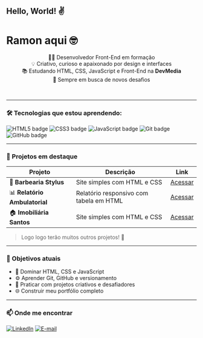 ## Hello, World! ✌️

<h1> Ramon aqui 🤓</h1>

<p align="center">
👨‍💻 Desenvolvedor Front-End em formação<br/>
💡 Criativo, curioso e apaixonado por design e interfaces<br/>
📚 Estudando HTML, CSS, JavaScript e Front-End na <strong>DevMedia</strong><br/>
🤌 Sempre em busca de novos desafios
</p>

<br/>

---

### 🛠️ Tecnologias que estou aprendendo:
![HTML5 badge](https://img.shields.io/badge/HTML5-E34F26?style=flat&logo=html5&logoColor=white)
![CSS3 badge](https://img.shields.io/badge/CSS3-1572B6?style=flat&logo=css3&logoColor=white)
![JavaScript badge](https://img.shields.io/badge/JavaScript-F7DF1E?style=flat&logo=javascript&logoColor=black)
![Git badge](https://img.shields.io/badge/Git-F05032?style=flat&logo=git&logoColor=white)
![GitHub badge](https://img.shields.io/badge/GitHub-000000?style=flat&logo=github&logoColor=white)

---

### 🚀 Projetos em destaque

| Projeto | Descrição | Link |
|--------|-----------|------|
| 💈 **Barbearia Stylus** | Site simples com HTML e CSS | [Acessar](https://monramonteiro.github.io/projeto-barbearia/) |
| 📊 **Relatório Ambulatorial** | Relatório responsivo com tabela em HTML | [Acessar](https://monramonteiro.github.io/inline-relatorio-ambulatorial/) |
| 🏠 **Imobiliária Santos** | Site simples com HTML e CSS | [Acessar](https://monramonteiro.github.io/projeto-imobiliaria/) |

> Logo logo terão muitos outros projetos! 💪

---

### 🎯 Objetivos atuais
- 📌 Dominar HTML, CSS e JavaScript
- ⚙️ Aprender Git, GitHub e versionamento
- 🧠 Praticar com projetos criativos e desafiadores
- 🌐 Construir meu portfólio completo

---

### 📫 Onde me encontrar

[![LinkedIn](https://img.shields.io/badge/-LinkedIn-blue?style=flat&logo=linkedin&logoColor=white)](https://www.linkedin.com/in/ramon-monteiro/)
[![E-mail](https://img.shields.io/badge/-Email-%23D14836?style=flat&logo=gmail&logoColor=white)](mailto:ramon.monteiro.88@gmail.com)

